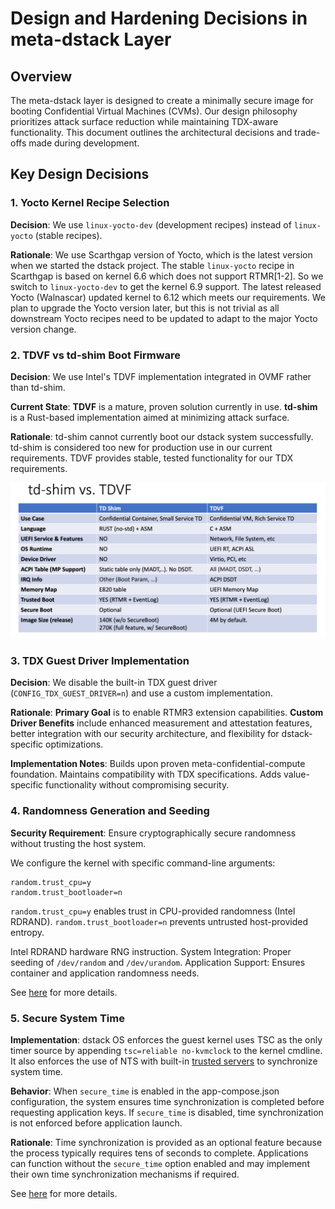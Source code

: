 # Design and Hardening Decisions in meta-dstack Layer

## Overview

The meta-dstack layer is designed to create a minimally secure image for booting Confidential Virtual Machines (CVMs). Our design philosophy prioritizes attack surface reduction while maintaining TDX-aware functionality. This document outlines the architectural decisions and trade-offs made during development.

## Key Design Decisions

### 1. Yocto Kernel Recipe Selection

**Decision**: We use `linux-yocto-dev` (development recipes) instead of `linux-yocto` (stable recipes).

**Rationale**: We use Scarthgap version of Yocto, which is the latest version when we started the dstack project. The stable `linux-yocto` recipe in Scarthgap is based on kernel 6.6 which does not support RTMR[1-2]. So we switch to `linux-yocto-dev` to get the kernel 6.9 support. The latest released Yocto (Walnascar) updated kernel to 6.12 which meets our requirements. We plan to upgrade the Yocto version later, but this is not trivial as all downstream Yocto recipes need to be updated to adapt to the major Yocto version change.

### 2. TDVF vs td-shim Boot Firmware

**Decision**: We use Intel's TDVF implementation integrated in OVMF rather than td-shim.

**Current State**: **TDVF** is a mature, proven solution currently in use. **td-shim** is a Rust-based implementation aimed at minimizing attack surface.

**Rationale**: td-shim cannot currently boot our dstack system successfully. td-shim is considered too new for production use in our current requirements. TDVF provides stable, tested functionality for our TDX requirements.

![alt text](./assets/td-shim-vs-tdvf.png)

### 3. TDX Guest Driver Implementation

**Decision**: We disable the built-in TDX guest driver (`CONFIG_TDX_GUEST_DRIVER=n`) and use a custom implementation.

**Rationale**: **Primary Goal** is to enable RTMR3 extension capabilities. **Custom Driver Benefits** include enhanced measurement and attestation features, better integration with our security architecture, and flexibility for dstack-specific optimizations.

**Implementation Notes**: Builds upon proven meta-confidential-compute foundation. Maintains compatibility with TDX specifications. Adds value-specific functionality without compromising security.

### 4. Randomness Generation and Seeding

**Security Requirement**: Ensure cryptographically secure randomness without trusting the host system.

We configure the kernel with specific command-line arguments:

```
random.trust_cpu=y
random.trust_bootloader=n
```

`random.trust_cpu=y` enables trust in CPU-provided randomness (Intel RDRAND). `random.trust_bootloader=n` prevents untrusted host-provided entropy.

Intel RDRAND hardware RNG instruction. System Integration: Proper seeding of `/dev/random` and `/dev/urandom`. Application Support: Ensures container and application randomness needs.

See [here](https://intel.github.io/ccc-linux-guest-hardening-docs/security-spec.html#linux-rng) for more details.

### 5. Secure System Time

**Implementation**: dstack OS enforces the guest kernel uses TSC as the only timer source by appending `tsc=reliable no-kvmclock` to the kernel cmdline. It also enforces the use of NTS with built-in [trusted servers](https://github.com/Dstack-TEE/meta-dstack/blob/bef2dfa850f4116ae4ece96d8c0948965c5874b3/meta-dstack/recipes-core/chrony/files/chrony.conf#L13-L20) to synchronize system time.

**Behavior**: When `secure_time` is enabled in the app-compose.json configuration, the system ensures time synchronization is completed before requesting application keys. If `secure_time` is disabled, time synchronization is not enforced before application launch.

**Rationale**: Time synchronization is provided as an optional feature because the process typically requires tens of seconds to complete. Applications can function without the `secure_time` option enabled and may implement their own time synchronization mechanisms if required.

See [here](https://intel.github.io/ccc-linux-guest-hardening-docs/security-spec.html#tsc-and-other-timers) for more details.
